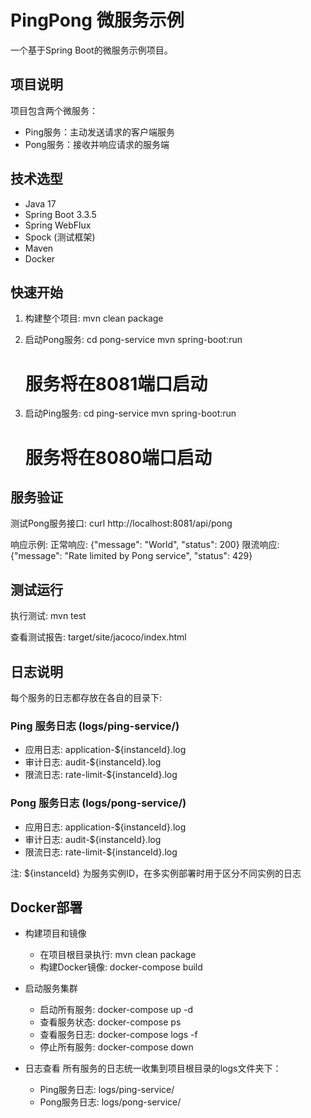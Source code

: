# PingPong 微服务示例

一个基于Spring Boot的微服务示例项目。

## 项目说明

项目包含两个微服务：
- Ping服务：主动发送请求的客户端服务
- Pong服务：接收并响应请求的服务端

## 技术选型

- Java 17
- Spring Boot 3.3.5
- Spring WebFlux
- Spock (测试框架)
- Maven
- Docker

## 快速开始

1. 构建整个项目:
    mvn clean package

2. 启动Pong服务:
    cd pong-service
    mvn spring-boot:run
    # 服务将在8081端口启动

3. 启动Ping服务:
    cd ping-service
    mvn spring-boot:run
    # 服务将在8080端口启动

## 服务验证

测试Pong服务接口:
    curl http://localhost:8081/api/pong

响应示例:
    正常响应: {"message": "World", "status": 200}
    限流响应: {"message": "Rate limited by Pong service", "status": 429}

## 测试运行

执行测试:
    mvn test

查看测试报告:
    target/site/jacoco/index.html

## 日志说明

每个服务的日志都存放在各自的目录下:

### Ping 服务日志 (logs/ping-service/)
- 应用日志: application-${instanceId}.log
- 审计日志: audit-${instanceId}.log
- 限流日志: rate-limit-${instanceId}.log

### Pong 服务日志 (logs/pong-service/)
- 应用日志: application-${instanceId}.log
- 审计日志: audit-${instanceId}.log
- 限流日志: rate-limit-${instanceId}.log

注: ${instanceId} 为服务实例ID，在多实例部署时用于区分不同实例的日志

## Docker部署

- 构建项目和镜像
   - 在项目根目录执行: mvn clean package
   - 构建Docker镜像: docker-compose build

- 启动服务集群
   - 启动所有服务: docker-compose up -d
   - 查看服务状态: docker-compose ps
   - 查看服务日志: docker-compose logs -f
   - 停止所有服务: docker-compose down

- 日志查看
   所有服务的日志统一收集到项目根目录的logs文件夹下：
   - Ping服务日志: logs/ping-service/
   - Pong服务日志: logs/pong-service/
